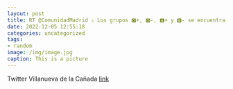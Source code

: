 ```yaml
---
layout: post
title: RT @ComunidadMadrid ⚠️ Los grupos 🅾️+, 🅾️-, 🅰️+ y 🅱️- se encuentran en alerta roja. Se necesitan donaciones urgentemente.🩸 Ap...
date: 2022-12-05 12:55:18
categories: uncategorized
tags:
- random
image: /img/image.jpg
caption: This is a picture
---
```

Twitter Villanueva de la Cañada [link](https://twitter.com/AytoVDLCanada/status/1599703162901778432)
